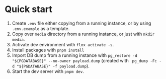 # Quick start

1. Create `.env` file either copying from a running instance, or by using
`.env.example` as a template.
1. Copy over `media` directory from a running instance, or just with
`mkdir media`.
1. Activate dev environment with `flox activate -s`.
1. Install packages with `pnpm install`
1. Import DB dump from a running instance with
`pg_restore -d "${PGDATABASE}" --no-owner payload.dump` (created with `
pg_dump -Fc -d "${PGDATABASE}" -f payload.dump`).
1. Start the dev server with `pnpm dev`.
